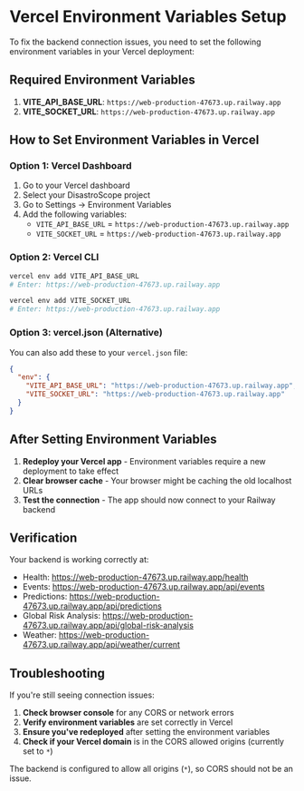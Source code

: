 # Vercel Environment Variables Setup

To fix the backend connection issues, you need to set the following environment variables in your Vercel deployment:

## Required Environment Variables

1. **VITE_API_BASE_URL**: `https://web-production-47673.up.railway.app`
2. **VITE_SOCKET_URL**: `https://web-production-47673.up.railway.app`

## How to Set Environment Variables in Vercel

### Option 1: Vercel Dashboard
1. Go to your Vercel dashboard
2. Select your DisastroScope project
3. Go to Settings → Environment Variables
4. Add the following variables:
   - `VITE_API_BASE_URL` = `https://web-production-47673.up.railway.app`
   - `VITE_SOCKET_URL` = `https://web-production-47673.up.railway.app`

### Option 2: Vercel CLI
```bash
vercel env add VITE_API_BASE_URL
# Enter: https://web-production-47673.up.railway.app

vercel env add VITE_SOCKET_URL
# Enter: https://web-production-47673.up.railway.app
```

### Option 3: vercel.json (Alternative)
You can also add these to your `vercel.json` file:

```json
{
  "env": {
    "VITE_API_BASE_URL": "https://web-production-47673.up.railway.app",
    "VITE_SOCKET_URL": "https://web-production-47673.up.railway.app"
  }
}
```

## After Setting Environment Variables

1. **Redeploy your Vercel app** - Environment variables require a new deployment to take effect
2. **Clear browser cache** - Your browser might be caching the old localhost URLs
3. **Test the connection** - The app should now connect to your Railway backend

## Verification

Your backend is working correctly at:
- Health: https://web-production-47673.up.railway.app/health
- Events: https://web-production-47673.up.railway.app/api/events
- Predictions: https://web-production-47673.up.railway.app/api/predictions
- Global Risk Analysis: https://web-production-47673.up.railway.app/api/global-risk-analysis
- Weather: https://web-production-47673.up.railway.app/api/weather/current

## Troubleshooting

If you're still seeing connection issues:

1. **Check browser console** for any CORS or network errors
2. **Verify environment variables** are set correctly in Vercel
3. **Ensure you've redeployed** after setting the environment variables
4. **Check if your Vercel domain** is in the CORS allowed origins (currently set to `*`)

The backend is configured to allow all origins (`*`), so CORS should not be an issue.
